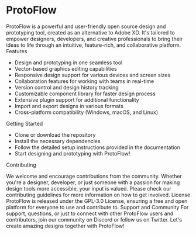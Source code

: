 
# ProtoFlow

ProtoFlow is a powerful and user-friendly open source design and prototyping tool, created as an alternative to Adobe XD. It's tailored to empower designers, developers, and creative professionals to bring their ideas to life through an intuitive, feature-rich, and collaborative platform. Features

- Design and prototyping in one seamless tool
- Vector-based graphics editing capabilities
- Responsive design support for various devices and screen sizes
- Collaboration features for working with teams in real-time
- Version control and design history tracking
- Customizable component library for faster design process
- Extensive plugin support for additional functionality
- Import and export designs in various formats
- Cross-platform compatibility (Windows, macOS, and Linux)

Getting Started

- Clone or download the repository
- Install the necessary dependencies
- Follow the detailed setup instructions provided in the documentation
- Start designing and prototyping with ProtoFlow!

Contributing

We welcome and encourage contributions from the community. Whether you're a designer, developer, or just someone with a passion for making design tools more accessible, your input is valued. Please check our contributing guidelines for more information on how to get involved. License
ProtoFlow is released under the GPL-3.0 License, ensuring a free and open platform for everyone to use and contribute to. Support and Community
For support, questions, or just to connect with other ProtoFlow users and contributors, join our community on Discord or follow us on Twitter.
Let's create amazing designs together with ProtoFlow!
